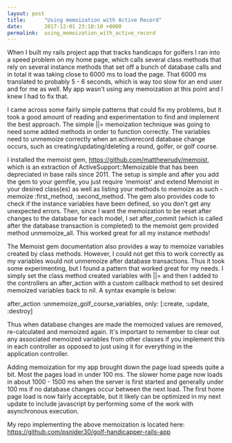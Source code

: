 ```yaml
---
layout: post
title:      "Using memoization with Active Record"
date:       2017-12-01 23:10:10 +0000
permalink:  using_memoization_with_active_record
---
```



When I built my rails project app that tracks handicaps for golfers I ran into a speed problem on my home page, which calls several class methods that rely on several instance methods that set off a bunch of database calls and in total it was taking close to 6000 ms to load the page. That 6000 ms translated to probably 5 - 6 seconds, which is way too slow for an end user and for me as well. My app wasn't using any memoization at this point and I knew I had to fix that.

I came across some fairly simple patterns that could fix my problems, but it took a good amount of reading and experimentation to find and implement the best approach. The simple ||= memoization technique was going to need some added methods in order to function correctly. The variables need to unmemoize correctly when an activerecord database change occurs, such as creating/updating/deleting a round, golfer, or golf course. 

I installed the memoist gem, https://github.com/matthewrudy/memoist, which is an extraction of ActiveSupport::Memoizable that has been depreciated in base rails since 2011. The setup is simple and after you add the gem to your gemfile, you just require 'memoist' and extend Memoist in your desired class(es) as well as listing your methods to memoize as such - memoize :first_method, :second_method. The gem also provides code to check if the instance variables have been defined, so you don't get any unexpected errors. Then, since I want the memoization to be reset after changes to the database for each model, I set after_commit (which is called after the database transaction is completed) to the memoist gem provided method unmemoize_all. This worked great for all my instance methods!

The Memoist gem documentation also provides a way to memoize variables created by class methods. However, I could not get this to work correctly as my variables would not unmemoize after database transactions. Thus it took some experimenting, but I found a pattern that worked great for my needs. I simply set the class method created variables with ||= and then I added to the controllers an after_action with a custom callback method to set desired memoized variables back to nil. A syntax example is below:

after_action :unmemoize_golf_course_variables, only: [:create, :update, :destroy] 

Thus when database changes are made the memoized values are removed, re-calculated and memoized again. It's important to remember to clear out any associated memoized variables from other classes if you implement this in each controller as opposed to just using it for everything in the application controller.

Adding memoization for my app brought down the page load speeds quite a bit. Most the pages load in under 100 ms. The slower home page now loads in about 1000 - 1500 ms when the server is first started and generally under 100 ms if no database changes occur between the next load. The first home page load is now fairly acceptable, but it likely can be optimized in my next update to include javascript by performing some of the work with asynchronous execution.

My repo implementing the above memoization is located here: https://github.com/psnider30/golf-handicapper-rails-app
